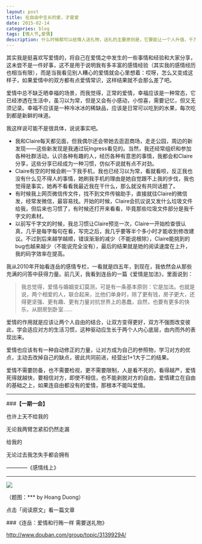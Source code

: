 ```yaml
---
layout: post
title: 在自由中生长的爱，才是爱
date: 2015-02-14
categories: blog
tags: [情人节,爱情]
description: 什么时候都可以给情人送礼物，送礼的主要原则是，它要能让一个人升值，千万不要让他加速贬值了。 
---
```


其实我是挺喜欢写爱情的，将自己在爱情之中发生的一些事情和经验和大家分享，这未尝不是一件好事，这不是用于说明我有多丰富的感情经验（其实我的感情经历也相当有限），而是当我看见别人糟心的爱情就会心里想着：哎呀，怎么又变成这样子，如果爱情中的双方都有点爱情常识，这样结果就不会那么差了吧。

爱情中总不缺乏晒幸福的场景，而我觉得，正常的爱情，幸福应该是一种常态，它已经渗透在生活中，虽习以为常，但是又会有小感动，小惊喜，需要记忆，但又无须记录。幸福不应该是一种冷冰冰的稀缺品，应该是日常可以吃到的水果，每次吃到都是新鲜的味道。

我这样说可能不是很具体，说说事实吧。

- 我和Claire每天都见面，但我偶尔还会带她去逛逛商场，走走公园，周边的新发现——这些新发现是我通过玩Ingress看见的。当然，我还经常组织和参加各种社群活动，认识各种有趣的人，经历各种有意思的事情，我都会和Claire分享，这些分享已经成为一种习惯，仿似不说就有点不对劲。
- Claire有空的时候会刷一下我手机，我也已经习以为常，看就看呗，反正我也没有什么见不得人的事情，她刷我手机的理由是她自觉跟不上我的步伐，我也觉得是事实，她再不看看我最近我在干什么，那么就没有共同话题了。
- 有时候我上网页微信传文件，找不到文件传输助手，直接就往Claire的微信发，经常发微信，最容易找。开始的时候，Claire会抗议说又发什么垃圾文件给我，但后来也习惯了，有时候还打开来看看，毕竟那些垃圾文件部分是我千字文的素材。
- 以前写千字文的时候，我总习惯让Claire预览一次，Claire一开始检查很认真，几乎是每字每句在看，写完之后，我几乎要等半个多小时才能收到修改建议。不过到后来越学越顺，错误渐渐的减少（不能说根除），Claire能挑到的bug也越来越少（不能说完全没有），最后的结果就是她的阅读速度在上升，我的码字效率在提高。

我从2010年开始看连岳的感情专栏，一看就是四五年，到现在，我依然会从那些充满的问答中获得力量。前几天，我看到连岳的一篇《爱情是加法》，里面说到：

>我总觉得，爱情与婚姻变幻莫测，可是有一条基本原则：它是加法。也就是说，两个相爱的人，联合起来，比他们单身时，除了更有钱，房子更大，还得更坚强、更有趣、更有力量对抗世界上的愚蠢，自然，也要有更多的快乐，从厨房到卧室……

爱情的作用就是应该让两个人自由的结合，让双方变得更好，双方不强图改变彼此，学会适应对方的生活习惯，这种驱动应生长于两个人内心底层，由内而外的表现出来。

爱情也应该有有一种自动修正的力量，让对方成为自己的参照物，学习对方的优点，主动去改掉自己的缺点，彼此共同前进，经营出1+1大于二的结果。

爱情不需要防备，也不需要检视，更不需要限制，人是看不死的，看得越严，爱情死得就越快，要相信对方，即使不相信，也不能剥脱对方的自由，爱情建立在自由的基础之上，如果连自由都没有的爱情，那根本不能叫爱情。



---

###**【一期一会】**

也许上天不给我的

无论我两臂怎紧扣仍然走漏

给我的

无论过去我怎失手都会拥有

————《感情线上》

----


![](http://7d9mjz.com1.z0.glb.clouddn.com/2014-12-15.jpg)

（题图：*** by Hoang Duong）

点击「阅读原文」看一篇文章

###《连岳：爱情和行贿一样 需要送礼物》

http://www.douban.com/group/topic/31399294/
